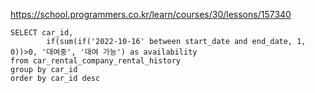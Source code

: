 https://school.programmers.co.kr/learn/courses/30/lessons/157340



~~~
SELECT car_id,
        if(sum(if('2022-10-16' between start_date and end_date, 1, 0))>0, '대여중', '대여 가능') as availability
from car_rental_company_rental_history
group by car_id
order by car_id desc
~~~
